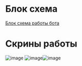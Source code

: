 # Блок схема
[Блок схема работы бота](https://viewer.diagrams.net/?tags=%7B%7D&lightbox=1&highlight=0000ff&edit=_blank&layers=1&nav=1&title=%D0%94%D0%B8%D0%B0%D0%B3%D1%80%D0%B0%D0%BC%D0%BC%D0%B0%20%D0%B1%D0%B5%D0%B7%20%D0%BD%D0%B0%D0%B7%D0%B2%D0%B0%D0%BD%D0%B8%D1%8F.drawio.png#R%3Cmxfile%3E%3Cdiagram%20name%3D%22%D0%A1%D1%82%D1%80%D0%B0%D0%BD%D0%B8%D1%86%D0%B0%20%E2%80%94%201%22%20id%3D%22aii6c9Uau7gRmcz1MsxH%22%3E7V1pc9s2Gv41mmk6Iw0A3h8t2c7uTNNkm7Zp98sObdGyNrLopeTYya9fXiBxkpREAqCtzESWeBN4z%2Bc9MLEWDy%2Fvk%2FDx%2FkO8jDYTBJYvE%2BtyglDgOjD9k235XmyxAgCKLatkvSy2wXrD5%2FWPqNyID3taL6MddeA%2Bjjf79SO98TbebqPbPbUtTJL4mT7sLt7Qd30MVxG34fNtuOG3flkv9%2FfFVh959fZ%2FROvVPb4zdINiz0OIDy7fZHcfLuNnYpN1NbEWSRzvi28PL4tok40eHpfivGvJ3urBkmi773LCP7%2F%2FJ3r69%2Bbr4zbeLi4egh%2F%2FAo9Tzy4fbv8dv3G0TAeg%2FBkn%2B%2Ft4FW%2FDzVW9dZ7ET9tllF0WpL%2FqY36J48d0I0w3%2Fjfa77%2BXsxk%2B7eN00%2F3%2BYVPujV7W%2B7%2BI739nl5o55a%2FLl%2FLK%2BY%2Fv%2BMd2n3z%2Fi%2FxBnJX9rE%2FLf%2BHz%2BGEqR24XPyW35Tv%2F%2FuWPPz%2Buds8h2Dz%2B8uNT8rK8fj%2B1SnILk1W0bxrD8sBs4Ig7lLPwPoofovSB0gOSaBPu199oygpLAl1Vx9VzmH4pp%2FGQKXV0Tmk9jX8Te9qmtJ7Fv6lJ1DWlyNU1pU2P%2FS3cPJV3mqQDcQGyz7mTf1r5pz9Jh9yH%2BSfKP4tjQP7dJY655oiEJoHn%2B%2FU%2B%2BvwY5sP5nAp3erqlU%2FAtSvbRS%2BOYlXvt8oxSMyCsGJ5rMQux7LwnRKwLBhplLNPPjMOPjcMzjvA4zyi%2BcXi%2BQe4mff757jHcUlPt%2Fu8pU8TzlHj304zepw%2BpMTOxLtKjtnHJAPVh6bdV9vfj0z5K0kM%2BrJfLTfScjiy%2BQ%2FrAxU2KA7WzG%2FSBN3MoloPIddTxnFDQQuvMczLqdTvyXHaUQfYH1GpSvo4phYFZUzoak1IBt0GjVJw7uIrLjMagMCMRNizT71f55yXxfUFsAdjILL54xEbSOl2Yqy0xAFHqSl%2B7deqPhQfVi1WvI%2B%2F6RrGux7Nuxmo2wVIQ803BfOnnnPD5LrE%2Fl29B%2BLDiSwDLq6XjsvpP%2BiDlfpJjCyac55%2FVBa6JA%2BYll2bfPfrEip8R8UTk0wUGMDFArMlreQJGtgSM7A3FyH7LtDMi0ionpZydi56mqTi%2BuFd%2B2fqsoFFq5xRXP0MFMQg34gtmnzZHuZeimx4NahTPYCDJ2YFCkhPDWYAbmLPuKNkx6Kg7tIG8TU89tNk3hJAZu2lo0bglhALutlViKGfYstWPbgX8zcL7Ic%2Fey%2FTG2QNAsNTOAdBxPIoHkKPbO7LGhyNCigUGjGNWcfNWFQeM4gJrhECieXPaO1yVn3qRJLk4wgc8xuvtfkdc%2BVO2oRYZqcyg1aYNAEMgxSVrcqme7QTMBIs2Xo7696lBET5kwnF7s3s0wbBAIGBCoirFqhj4PdsWcuJCHW0LbeGZxscW8ATKQKL1NrzNn0I3O3AQrAFWhjs%2BdlClkbDx0K6RHKP4AT83i8ddE34pIJxYn4CuUqMTLH9E21nylN57Gz3vtHMNAoDmGiHgiYMJarhmfEpEmW1udbbjDOMa3rI6iGuSm9ucaXRzC%2FSM45bRxPlOoPreiVnqdYAZIv5Rc%2B2weHvBhOU1mGnswRuxBOlo6UBeQCLy49DxjYpnJAG%2FGrWt4dO5IP5Cors5qLpcf6uB3i6hHjRhw4oVOkteSztDsz6ULQrcY3xNCUPbaCwMrSEfu2v0xTYMmuIB2p9zvqjC9gwXkzyOqGDIcVzcJUBbHUAKFaeM3yCwWq%2FC2%2FtwbwLPSgSzPp49w8mtrKghU64f6NGzmUIp9gQLgdNOwNlig4KbtthxPcWcqIVNFwlGXpBJ5Xj1RgYtsFxXocASA7VnZKoNf9WQR3%2BUvII%2B45PaTrP4gZ5z4gl9y6umaZCKK0b2BCJBlW6%2FwsLi9NyUq1rmCXLXHCJrbU5c05VIUEKK1ZISHvuoZOpMlS4jFMM4%2BVq3VIQ%2BizyK8HpRZow%2FmFR0zr6XdHAEBQ%2BSQdRW8SB5Hr3VKMSUdq9ZpycVGjCptlGTKihjuewp%2F1CqLizaKK0cZYS954NUU2VD5yeKc6Ercb6gZTnA%2Bc%2FVqwmfmdGEiH5B0hy%2FoF6neFnt%2BsGx6awxyxFUn4r0w2B50VBgk5w0THfrzWYRb%2BIk%2FZ3eKBM8m%2FAm2qQCZxkleM8EWYsFyAJ11ny3T%2BKvVWsRu6ehthgTUuCfBIFopOFQQ41GU0KoXhNjqmvPJOldaIsdhCnyAop%2BPMTQRfFOXKjkYF8H0NCMGzR7LlMf6y3xCcN4Ltg%2BPdPuCbTr9V581wvFeWULhEEJCKIRwjPGURBE2nIgJJgbX%2BJ4ntWDZ9U1UzC0qqJ0%2BjXoIjyurKeUexRB7pMEuQ9wcXWaKduDGVq1AsG4pCCuh0SFkFV1ZO88a41GlZ%2FAenZH1huoNkBotc0cFNgQem5KBA5tXPqBQ1%2BxvzycxvFhkWiP9q05NFZcQM949lVE6xTeK3zG8PbrKj8N%2B43L6C582uBazs%2B4n2QjtRzArQHDrp6vuzvUuedFw9h0hfqwxjDFakJarSZjWo6eNqlVTqohs4o6A7gk6toIodYAqE9sIdKmWICVDNhdE4LZowSzDCYun4Tvh3JBqwJAN6e4olpglEiuZruL6awpzmlWKsfl7QpucFbH0flzVYpIdamitwEH23fOx2Nh%2BAsqZiwLGgiCtYh4jKpVCUn0GKc%2FzLSggwNZTfiUeCkgImsmzpDu8mniBnXzHlSZOvmrBZDmSVDGm%2BtPwPEAmenDdJ1d1INTM9s18crNHY66i4aD%2BXbWb0Vogewz0QBZgOBTvFvv1%2FE23XybMn6U7p9nDL%2B%2BTXUcc8BD3ms0PSDcrFfCMy7KHdWRPQgVaLt0%2BMYVZFYjpWLF4qM1hpqHx1sEogIh8YG9N6g5ypkLXLXOnKwQiZTQFlGOZBHyiREYR2c%2B8jZDF0FedUmjBSebAakbwwmgNQsCqe%2Fu6fYRx1iTq8pHVCkTKLKAQLEY0Juwb7ZTaXVd9cDuHQ88jbMblz0g08i90k7F2Ts%2Fi8xhQKdx5rY5UXkDiEwigLM8LyWy22dqcQ613ausUtJbIDUM2SxRZspjQ7a3fFj9a0K0aJtAe796%2B4xIyvnV7ypntHVba3xu1oScE%2BIgKA1G7QwCEYPSQ2RrZ4rRBNU0MEXXDoTWMGFwga3mMwQEFcffnDO5tJKLeosdWWqpwB2N36aA%2Bd3e102STLsDZNqjZdoPTafhCQyLGWlCjS0TTIMm1HhnadQD%2FQ4jthQQnYt0EJ2gf0RuclYxEdKJzN1BaQiGKR9p8GHJwzp6q2w8hKvr%2Fin3yIW9%2BQFdreJWYGsx9C3dym%2Bq7JfpbREvyWJ6%2ByTc7jAlZ643sW%2BTWbrTZZh8%2FSlZ3fwEilAT%2FvOu%2BJvtQU4Z4yK%2FvHs3EXVB%2FzV63s3yNWJl3cjH8R7vWp6%2FpcJ%2Bdx8%2BZl%2FTRw43m2gTr5LwIT3wMUrWKS9kwSd636d6R3vNzEuEF%2F7tD0aQ4ZFtTtJgtaj2aLoZH68v%2BgcQZVLbt2Zu%2Fc%2BTTLYq8JmPQV1%2F%2FlBw824f7qPd%2B3QiH9Nfv5rQInLq2TR3GACryVfqJMRSLYyzoRI0GRmJMM7fY7Pe7T%2FeFQRxkGg2siXK1HO7SFxXpcSFbyHZu38sVSJyIXSsWQHK%2Bz6yHMQIXdtXLHTFGYcXsuygK4zgmpw42GMkh%2FQXqgS2yjK3OUejOZmNLGo%2F6L2q5K4FHQFTkEXfh1iDyGLkmrBqXSTXgqHkmgu5cXl1Yq3%2FniNdEQPVcszhjcccCrgkuNKjOJc3fHIjszQvS28VTNP%2F0FRrAQLWQbO0JxK56A2wFXozbIXEbGVzSSFO%2BdmNrSZobjJj%2BebxFc7hGG%2B7puEAdmxLtALsA%2BnDgwH2gAsb0q0DO5yBKXJQgN3V6vodlw9oHtENoy0OJjqvheiGISFHgEllGuSC81%2BuCbeIKc9hWm%2Fn7iEZ1sExEdr3aQyjcDrmPn64edqp0S%2BBHTBTYQn0i6i11HDu0Ag7S1GMPmDqr9s19XegvJPTA7i4F7y8DQfyTj8FAhU6SZzPXNc8CmGRpnI4gYHKGbEvppqqXIzO1t5vAOpNSjrKbBii739jjpKGtiKn6QfvGLZjWmzqZhbHZk0g7Vm%2F3mhgSA280jVxCqkCZCATn3OdbnjMwRqcTahCoK0bPcQlfEef4Vgq1LckZ2tBK%2Biir7xueeGyuZQGyIs3kPDrKSq4RJ47s4Bt2Z6fTphPh2I5V2tgqNXj7Vpx%2Bgtnm%2F4Wrda7LEnMTBMVQVYw6W6k4vG2DB7D2TZ8ENn%2F1f7bdCZWcbKOdmMZ7kD3cPvjM3GUoYgD9fMV9OW0ZgDgpJPAZuLxfkc7pjdhJykWJHM26KY0XLseOiWD7ClkRJ9%2BpnuUp717FDZlzlwoGJvSf2h1NPzeLZOT5jQYTXzm9LkZ3BjEvQCxSFQcasfvKShmEZaxiKXflBCacw6O4clFuVi0xHpHn1g8dx9vlXbtYtGsNpq%2BpOUJmcLqUaFDUVjg2AaaV8R1PAHz1ggHmekq4VrD%2BDXQjn8ImnkZyq8n8J06p4CaXVitDaFK50ncgHPbub64l3L68EJdVXGJKOtALTePb4VwZdo36NqzEi%2BjbIj2xc%2FdXsf3OQqT23vtXMJZ%2FtqNUjyjxBAWYzX7Gn0XoJPlTqbCWlDvxp8jLKAzCs9kZifQL7TeQAgGNzMa3gSh0WqIFJsggTg%2F8QJKFD%2FZH6KvHtsHGRwL%2BuKkV0GmSeJGEdmWgHgApq6OAg9momrgy5Nyq0RSRtgNwzCpY8ksY2qVVYeXOsPV4eKVtcwH%2B9RnigRdmyYiZWgiI9csu1s4%2BdBMEYu9EaKXYmw94dVklkAgQVAvCeHIIyoZJeRrA9B0331VgCTarX%2BEN%2Fn1MiouZyy9uDOfOJdCum7mcE5MZc0Uttvodl%2FeZlKuECDPXAEzF%2Fq04TQt3%2F3kHCjGIJu6uMIBXyS%2Bu9tFw2hrCWDQqkEht%2FQY2ZHU5jRYOpGCPr4KawRQMMMqhzONSB3koJlaLXT22BsGp%2BuagThT3hSfvXryUXTvtdi0PFu7xw7fwioqA1CtRMdYKG9gXv1zGFHoKm62W735uU%2FKuU%2FKcILNZvvKOl3bPw1WF1gBNK9bsKnqHMz2SVUvyCR1PMc0SqFgZ8NbpbAmg6O%2FTA6MZhWMUzhLVSt2%2FZwlqWw5plcKzVlmd0th8s1N4Cyot2XhMVCpOicVZwF0cFKH0YoHF8NBlrftoLU2XSLuh0Ug4fggeiPpzow2Cp7bSHVD0ZAExX7TDVMgZBqm2KJERKUNUyAaIRKqKh4HYdfUYQgNUTKsxvC85jjaFLHO%2BuFnWEriYnCwjimCvKMx9ExhfcHKVdBnsWLqG5EwURbch7BrWAUhI2QJAq81xA4lYSITuzdAm7Xf9EeJoCB%2BffZUT03qGcqGaDcS7I7rvvEigm0AyC62UozOcGgVbEGrRFRpSJpMxUS9pMk4Ad33ozSWjqWU4XNgKpE1IltBIcrQtb9a5WibkoKBtIJHr2dabcOmVa%2BGfy3TCgybViiJozavPdk9FeHNrxkprmk6rxpp%2FKqRXM%2B8rujKcEmr9lm1Niioro3sIS5hMEUGI3FSHlU%2BXiETlXCtAiaa8QkPn4JbRGH614hCdqjHZ3IdycR6NDGs%2Fp3NTbC0d%2BGCuK1zf2C8USOeuTHmNSS3eo%2BAmDXoXEK8ARENd4ThUWU61%2Bqsc%2FF6aqboXEuic22CfSChLoR94Pk0U6GaNqKRI6umYcVH%2BnjL9s68JafQzmEDvArP0GEDxwUzH3mO7yLg%2BgG70DpkCWXoTFVbbObNR4D9Y8rvB%2FtH2DQxGO23JDa5Iy9wrWQxc4BFGPCXBE5V1RB1c5w0V8baARPXrVYoJwWypRZgOIO87bBBu0C2zOojCW2tNqya%2FroDoDpiLegzfBsAMEM2tLzAgsCyHeaCQytBZzTVN2azrGGF7HqXLH010%2BoMYxofnILvM84XsJrz4gLXbTxhoLw4PLAtwCnZI5iscTYOOGWdXl8%2FcIozrcxn7FMYtHMDEZzcOLTWDhxGazuqnVU%2B5VTSTvTXeB%2FttLMOa%2BaYwDouN4T5WMkS94udYebMb7o3FC3OSr3wfTZ4Zqb%2Bczaoo39yJImYrYkkB3n5ZKeQZi%2B%2F6lyieaocwKh%2BZGufK%2BeMuzYMDuxsXJq1ik715O0q5rfo2zp61s4b0HFoDNnWnzvg8DHWYrRmj5unXb1cHrWoXr7%2FYb0lDzBMZXBj7bj6x9qgnjygoxyipNCQ1WKOwIb%2B%2Fcsff35c7Z5DsHn85cen5GV5%2FX4Ke%2FdxT5xVSXHVWLNvoIWLr3H6DdCflTA%2BDa6uzhKDPmOps%2BTAHry0bOeqycPPUFNn6UicAhPrLAO2hb8BCRI4a%2BaVJnxxOSkG%2BEYY5jBfsp4gIV1FK3OldwrolL4KRlKFu7nyJXoZGNsmWAU3ED2JQzZZrsm8Kt5YFPUZl8voLnzKXYSUTfaf78Nl%2FNw2pYdkrnoOPeSe%2FsRVbzSgtwbAwesMOHiGFY95POAw6nBRRqh5w2YbQs%2B1PYDtF3MwcG984X51hr%2BHOnKSIYZ%2FaiAzrZReT4sVPBdjMP0zJIqpPACefqUZjI7V1aFjnqAxmxAd6x2jP5LTfba2BTotbdZgwBLl4acgJWkjnmShan6hgKoXPrNEAOCcWEBnBGuXEIFtoIQwCD83z6zunIOCVZUxZvX4wF0jp9Ww8KwniYu0Zkh0gSr4Woax9VvgcItAv4DF4eimPncHqaK79WaDcaD0TlGFEsXJMkrwngmyFguQ%2FptkrfST%2BGv0pRwCu6eQlutCbl020dqgNhSuy%2BYMOOQCTOE1DPkUAcYCFIAJFsIoCDnaCBzR%2FTn9mcRZ%2F5ba0kuH5v5DvMzq367%2BDw%3D%3D%3C%2Fdiagram%3E%3C%2Fmxfile%3E)

# Скрины работы
![image](https://github.com/user-attachments/assets/a5b2da8c-e55b-432f-b033-4eb9f9bb4ac5) ![image](https://github.com/user-attachments/assets/d550f065-a7a6-4a33-81ed-c133ecbbe860)![image](https://github.com/user-attachments/assets/4609b977-4c88-4ca3-9e70-749b59645739)



